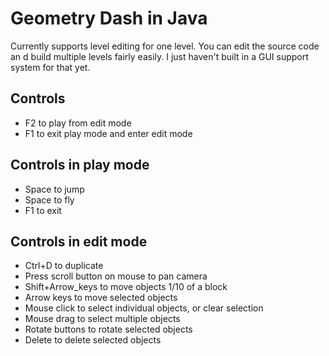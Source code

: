 # Geometry Dash in Java
Currently supports level editing for one level. You can edit the source code an d build multiple levels
fairly easily. I just haven't built in a GUI support system for that yet.

## Controls
* F2 to play from edit mode
* F1 to exit play mode and enter edit mode

## Controls in play mode
* Space to jump
* Space to fly
* F1 to exit

## Controls in edit mode
* Ctrl+D to duplicate
* Press scroll button on mouse to pan camera
* Shift+Arrow_keys to move objects 1/10 of a block
* Arrow keys to move selected objects
* Mouse click to select individual objects, or clear selection
* Mouse drag to select multiple objects
* Rotate buttons to rotate selected objects
* Delete to delete selected objects
